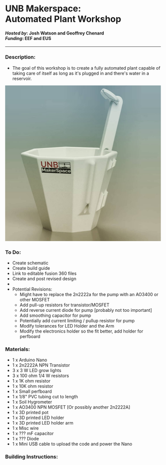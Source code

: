 # <b>UNB Makerspace</b>: <br> Automated Plant Workshop
#### <i>Hosted by</i>: Josh Watson and Geoffrey Chenard<br><i>Funding</i>: EEF and EUS
--------------------------

### Description:
- The goal of this workshop is to create a fully automated plant capable of taking care of itself as long as it's plugged in and there's water in a reservoir.

![](./3D_render.jpg)

### To Do:
- Create schematic
- Create build guide
- Link to editable fusion 360 files
- Create and post revised design
-
- Potential Revisions:
  - Might have to replace the 2n2222a for the pump with an AO3400 or other MOSFET
  - Add pull-up resistors for transistor/MOSFET
  - Add reverse current diode for pump [probably not too important]
  - Add smoothing capacitor for pump
  - Potentially add current limiting / pullup resistor for pump
  - Modify tolerances for LED Holder and the Arm
  - Modify the electronics holder so the fit better, add holder for perfboard


### Materials:
- 1 x Arduino Nano
- 1 x 2n2222A NPN Transistor
- 3 x 3 W LED grow lights
- 3 x 100 ohm 1/4 W resistors
- 1 x 1K ohm resistor
- 1 x 10K ohm resistor
- 1 x Small perfboard
- 1 x 1/8" PVC tubing cut to length
- 1 x Soil Hygrometer
- 1 x AO3400 NPN MOSFET [Or possibly another 2n2222A]
- 1 x 3D printed pot
- 1 x 3D printed LED holder
- 1 x 3D printed LED holder arm
- 1 x Misc wire
- 1 x ??? mF capacitor
- 1 x ??? Diode
- 1 x Mini USB cable to upload the code and power the Nano


### Building Instructions:
